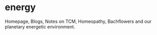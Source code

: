 # energy
Homepage, Blogs, Notes on TCM, Homeopathy, Bachflowers and our planetary energetic environment.
